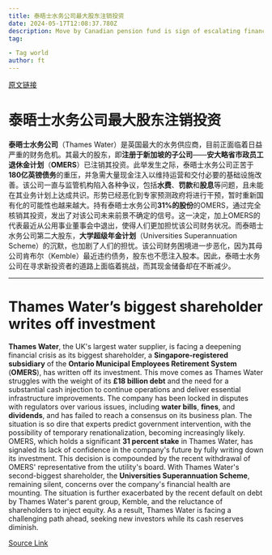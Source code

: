 ```yaml
---
title: 泰晤士水务公司最大股东注销投资
date: 2024-05-17T12:08:37.780Z
description: Move by Canadian pension fund is sign of escalating financial crisis at UK’s largest water supplier
tag: 

- Tag world
author: ft
---
```


[原文链接](https://ft.com/content/aa0a8179-27ce-42aa-9687-b4a61360c907)

# 泰晤士水务公司最大股东注销投资

**泰晤士水务公司**（Thames Water）是英国最大的水务供应商，目前正面临着日益严重的财务危机。其最大的股东，即**注册于新加坡的子公司**——**安大略省市政员工退休金计划**（**OMERS**）已注销其投资。此举发生之际，泰晤士水务公司正苦于**180亿英镑债务**的重压，并急需大量现金注入以维持运营和交付必要的基础设施改善。该公司一直与监管机构陷入各种争议，包括**水费**、**罚款**和**股息**等问题，且未能在其业务计划上达成共识。形势已经恶化到专家预测政府将进行干预，暂时重新国有化的可能性也越来越大。持有泰晤士水务公司**31%的股份**的OMERS，通过完全核销其投资，发出了对该公司未来前景不确定的信号。这一决定，加上OMERS的代表最近从公用事业董事会中退出，使得人们更加担忧该公司财务状况。而泰晤士水务公司第二大股东，**大学超级年金计划**（Universities Superannuation Scheme）的沉默，也加剧了人们的担忧。该公司财务困境进一步恶化，因为其母公司肯布尔（Kemble）最近违约债务，股东也不愿注入股本。因此，泰晤士水务公司在寻求新投资者的道路上面临着挑战，而其现金储备却在不断减少。

---

# Thames Water’s biggest shareholder writes off investment 

**Thames Water**, the UK's largest water supplier, is facing a deepening financial crisis as its biggest shareholder, a **Singapore-registered subsidiary** of the **Ontario Municipal Employees Retirement System** (**OMERS**), has written off its investment. This move comes as Thames Water struggles with the weight of its **£18 billion debt** and the need for a substantial cash injection to continue operations and deliver essential infrastructure improvements. The company has been locked in disputes with regulators over various issues, including **water bills**, **fines**, and **dividends**, and has failed to reach a consensus on its business plan. The situation is so dire that experts predict government intervention, with the possibility of temporary renationalization, becoming increasingly likely. OMERS, which holds a significant **31 percent stake** in Thames Water, has signaled its lack of confidence in the company's future by fully writing down its investment. This decision is compounded by the recent withdrawal of OMERS' representative from the utility's board. With Thames Water's second-biggest shareholder, the **Universities Superannuation Scheme**, remaining silent, concerns over the company's financial health are mounting. The situation is further exacerbated by the recent default on debt by Thames Water's parent group, Kemble, and the reluctance of shareholders to inject equity. As a result, Thames Water is facing a challenging path ahead, seeking new investors while its cash reserves diminish.

[Source Link](https://ft.com/content/aa0a8179-27ce-42aa-9687-b4a61360c907)

